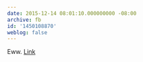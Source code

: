 ```yaml
---
date: 2015-12-14 08:01:10.000000000 -08:00
archive: fb
id: '1450108870'
weblog: false
---
```


Eww. [Link](https://xkcd.com/1616/)